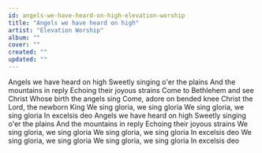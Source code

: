 ```yaml
---
id: angels-we-have-heard-on-high-elevation-worship
title: "Angels we have heard on high"
artist: "Elevation Worship"
album: ""
cover: ""
created: ""
updated: ""
---
```


Angels we have heard on high
Sweetly singing o'er the plains
And the mountains in reply
Echoing their joyous strains
Come to Bethlehem and see
Christ Whose birth the angels sing
Come, adore on bended knee
Christ the Lord, the newborn King
We sing gloria, we sing gloria
We sing gloria, we sing gloria
In excelsis deo
Angels we have heard on high
Sweetly singing o'er the plains
And the mountains in reply
Echoing their joyous strains
We sing gloria, we sing gloria
We sing gloria, we sing gloria
In excelsis deo
We sing gloria, we sing gloria
We sing gloria, we sing gloria
In excelsis deo